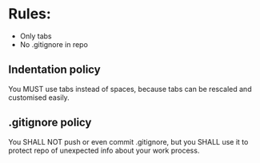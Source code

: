 # Rules:

- Only tabs
- No .gitignore in repo

## Indentation policy

You MUST use tabs instead of spaces, because tabs can be rescaled and customised easily.

## .gitignore policy

You SHALL NOT push or even commit .gitignore, but you SHALL use it to protect repo of unexpected info about your work process.
